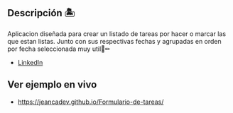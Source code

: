 ## Descripción 🏝

Aplicacion diseñada para crear un listado de tareas por hacer o marcar las que estan listas. Junto con sus respectivas fechas y agrupadas en orden por fecha seleccionada
muy util📄✏
* [LinkedIn](https://www.linkedin.com/in/jeancarlosobando/)

## Ver ejemplo en vivo
* https://jeancadev.github.io/Formulario-de-tareas/
